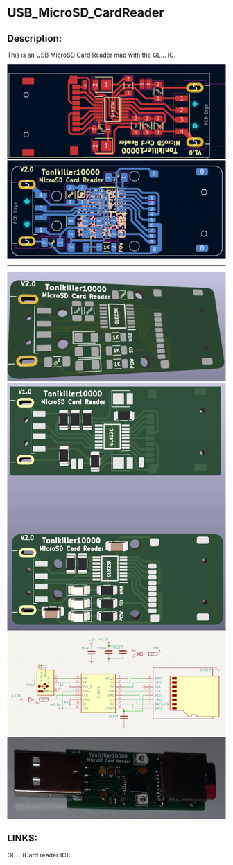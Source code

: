 # USB_MicroSD_CardReader

## Description:
This is an USB MicroSD Card Reader mad with the GL... IC.


<img src="https://github.com/Tonikiller10000/USB-MicroSD_CardReader/blob/main/SD_Card_Pictures/p.png">
<img src="https://github.com/Tonikiller10000/USB-MicroSD_CardReader/blob/main/SD_Card_Pictures/2.png">

-----

<img src="https://github.com/Tonikiller10000/USB-MicroSD_CardReader/blob/main/SD_Card_Pictures/2v.png">
<img src="https://github.com/Tonikiller10000/USB-MicroSD_CardReader/blob/main/SD_Card_Pictures/b.png">
<img src="https://github.com/Tonikiller10000/USB-MicroSD_CardReader/blob/main/SD_Card_Pictures/sch.png">
<img src="https://github.com/Tonikiller10000/USB-MicroSD_CardReader/blob/main/SD_Card_Pictures/z.jpg">







## LINKS:
GL... (Card reader IC):

